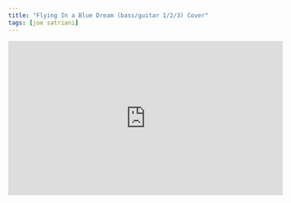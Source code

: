 ```yaml
---
title: "Flying In a Blue Dream (bass/guitar 1/2/3) Cover"
tags: [joe satriani]
---
```


<iframe width="560" height="315" src="https://www.youtube.com/embed/uUu8J9wvmh0" frameborder="0" allow="accelerometer; autoplay; encrypted-media; gyroscope; picture-in-picture" allowfullscreen></iframe>